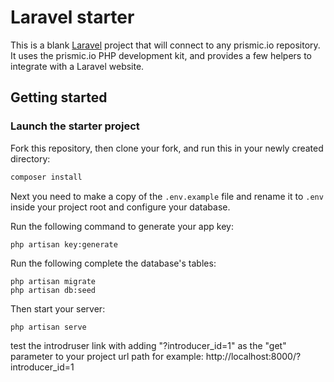 # Laravel starter

This is a blank [Laravel](https://laravel.com) project that will connect to any prismic.io repository. It uses the prismic.io PHP development kit, and provides a few helpers to integrate with a Laravel website.

## Getting started

### Launch the starter project

Fork this repository, then clone your fork, and run this in your newly created directory:

``` bash
composer install
```

Next you need to make a copy of the `.env.example` file and rename it to `.env` inside your project root and configure your database.

Run the following command to generate your app key:

```
php artisan key:generate
```

Run the following complete the database's tables:

```
php artisan migrate
php artisan db:seed 
```

Then start your server:

```
php artisan serve
```

test the introdruser link with adding "?introducer_id=1" as the "get" parameter to your project url path for example:
http://localhost:8000/?introducer_id=1


